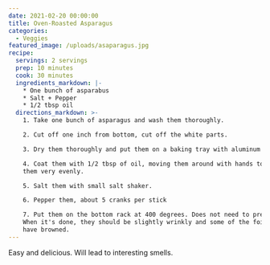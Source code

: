 ```yaml
---
date: 2021-02-20 00:00:00
title: Oven-Roasted Asparagus
categories:
  - Veggies
featured_image: /uploads/asaparagus.jpg
recipe:
  servings: 2 servings
  prep: 10 minutes
  cook: 30 minutes
  ingredients_markdown: |-
    * One bunch of asparabus
    * Salt + Pepper
    * 1/2 tbsp oil
  directions_markdown: >-
    1. Take one bunch of asparagus and wash them thoroughly.

    2. Cut off one inch from bottom, cut off the white parts.

    3. Dry them thoroughly and put them on a baking tray with aluminum foil

    4. Coat them with 1/2 tbsp of oil, moving them around with hands to coat
    them very evenly.

    5. Salt them with small salt shaker.

    6. Pepper them, about 5 cranks per stick

    7. Put them on the bottom rack at 400 degrees. Does not need to preheat.
    When it's done, they should be slightly wrinkly and some of the foil should
    have browned.
---
```


Easy and delicious. Will lead to interesting smells.
